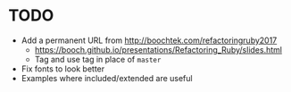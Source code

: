 TODO
====

* Add a permanent URL from http://boochtek.com/refactoringruby2017
    * https://booch.github.io/presentations/Refactoring_Ruby/slides.html
    * Tag and use tag in place of `master`
* Fix fonts to look better
* Examples where included/extended are useful
